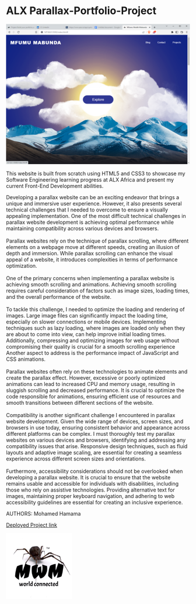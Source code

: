 <h1>ALX Parallax-Portfolio-Project</h1>

<img src="./assets/images/ScreenShot.PNG"/>

<p>This website is built from scratch using HTML5 and CSS3 to showcase my Software Engineering learning progress at ALX Africa and present my current Front-End Development abilities.</p>

<p>Developing a parallax website can be an exciting endeavor that brings a unique and immersive user experience. However, it also presents several technical challenges that I needed to overcome to ensure a visually appealing implementation. One of the most difficult technical challenges in parallax website development is achieving optimal performance while maintaining compatibility across various devices and browsers.<br><br>
Parallax websites rely on the technique of parallax scrolling, where different elements on a webpage move at different speeds, creating an illusion of depth and immersion. While parallax scrolling can enhance the visual appeal of a website, it introduces complexities in terms of performance optimization.<br><br>
One of the primary concerns when implementing a parallax website is achieving smooth scrolling and animations. Achieving smooth scrolling requires careful consideration of factors such as image sizes, loading times, and the overall performance of the website.<br><br>
To tackle this challenge, I needed to optimize the loading and rendering of images. Large image files can significantly impact the loading time, especially on slower connections or mobile devices. Implementing techniques such as lazy loading, where images are loaded only when they are about to come into view, can help improve initial loading times. Additionally, compressing and optimizing images for web usage without compromising their quality is crucial for a smooth scrolling experience
Another aspect to address is the performance impact of JavaScript and CSS animations.<br><br> Parallax websites often rely on these technologies to animate elements and create the parallax effect. However, excessive or poorly optimized animations can lead to increased CPU and memory usage, resulting in sluggish scrolling and decreased performance. It is crucial to optimize the code responsible for animations, ensuring efficient use of resources and smooth transitions between different sections of the website.<br><br>
Compatibility is another significant challenge I encountered in parallax website development. Given the wide range of devices, screen sizes, and browsers in use today, ensuring consistent behavior and appearance across different platforms can be complex. I must thoroughly test my parallax websites on various devices and browsers, identifying and addressing any compatibility issues that arise. Responsive design techniques, such as fluid layouts and adaptive image scaling, are essential for creating a seamless experience across different screen sizes and orientations.<br><br>
Furthermore, accessibility considerations should not be overlooked when developing a parallax website. It is crucial to ensure that the website remains usable and accessible for individuals with disabilities, including those who rely on assistive technologies. Providing alternative text for images, maintaining proper keyboard navigation, and adhering to web accessibility guidelines are essential for creating an inclusive experience.</p>

<p> AUTHORS: Mohamed Hamama</p>

<a href="https://alx-portfolio-project.netlify.app/" alt="Project_link">Deployed Project link</a>

<img src="./assets/images/apple-touch-icon.png"
class="footer-icon"
alt="footer"/>
